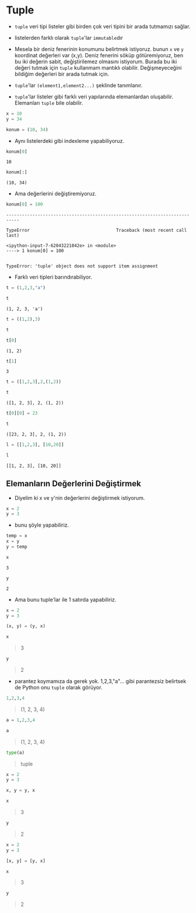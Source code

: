 # Tuple

* `tuple` veri tipi listeler gibi birden çok veri tipini bir arada tutmamızı sağlar.

* listelerden farklı olarak `tuple`'lar `immutable`dır

* Mesela bir deniz fenerinin konumunu belirtmek istiyoruz. bunun `x` ve `y` koordinat değerleri var (x,y). Deniz fenerini söküp götüremiyoruz, ben bu iki değerin sabit, değiştirilemez olmasını istiyorum. Burada bu iki değeri tutmak için `tuple` kullanmam mantıklı olabilir. Değişmeyeceğini bildiğim değerleri bir arada tutmak için.

* `tuple`'lar `(element1,element2...)` şeklinde tanımlanır.

* `tuple`'lar listeler gibi farklı veri yapılarında elemanlardan oluşabilir. Elemanları `tuple` bile olabilir.

```python
x = 10
y = 34
```

```python
konum = (10, 34)
```

* Aynı listelerdeki gibi indexleme yapabiliyoruz.

```python
konum[0]
```

    10

```python
konum[:]
```

    (10, 34)

* Ama değerlerini değiştiremiyoruz.

```python
konum[0] = 100
```

    ---------------------------------------------------------------------------
    
    TypeError                                 Traceback (most recent call last)
    
    <ipython-input-7-62043221042e> in <module>
    ----> 1 konum[0] = 100


    TypeError: 'tuple' object does not support item assignment

- Farklı veri tipleri barındırabiliyor.

```python
t = (1,2,3,"a")
```

```python
t
```

    (1, 2, 3, 'a')

```python
t = ((1,2),3)
```

```python
t
```

```python
t[0]
```

    (1, 2)

```python
t[1]
```

    3

```python
t = ([1,2,3],2,(1,2))
```

```python
t
```

    ([1, 2, 3], 2, (1, 2))

```python
t[0][0] = 23
```

```python
t
```

    ([23, 2, 3], 2, (1, 2))

```python
l = [[1,2,3], [10,20]]
```

```python
l
```

    [[1, 2, 3], [10, 20]]

## Elemanların Değerlerini Değiştirmek

- Diyelim ki x ve y'nin değerlerini değiştirmek istiyorum.


```python
x = 2
y = 3
```

- bunu şöyle yapabiliriz.

```python
temp = x
x = y
y = temp
```

```python
x
```

    3

```python
y
```

    2

* Ama bunu tuple'lar ile 1 satırda yapabiliriz.

```python
x = 2
y = 3
```

```python
(x, y) = (y, x)
```

```python
x
```

> 3

```python
y
```

> 2

- parantez koymamıza da gerek yok. 1,2,3,"a"... gibi parantezsiz belirtsek de Python onu `tuple` olarak görüyor.

```python
1,2,3,4
```

> (1, 2, 3, 4)

```python
a = 1,2,3,4
```

```python
a
```

> (1, 2, 3, 4)

```python
type(a)
```

> tuple

```python
x = 2
y = 3
```

```python
x, y = y, x
```

```python
x
```

> 3

```python
y
```

> 2

```python
x = 2
y = 3
```

```python
[x, y] = [y, x]
```

```python
x
```

> 3

```python
y
```

> 2

